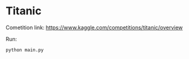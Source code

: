 # Titanic 

Cometition link: https://www.kaggle.com/competitions/titanic/overview

Run:

```shell
python main.py
```
